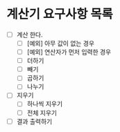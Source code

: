 # 계산기 요구사항 목록

- [ ] 계산 한다.
  - [ ] [예외] 아무 값이 없는 경우
  - [ ] [예외] 연산자가 먼저 입력한 경우
  - [ ] 더하기
  - [ ] 빼기
  - [ ] 곱하기
  - [ ] 나누기
- [ ] 지우기
  - [ ] 하나씩 지우기
  - [ ] 전체 지우기
- [ ] 결과 출력하기